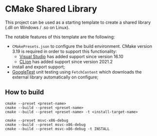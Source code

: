 # CMake Shared Library

This project can be used as a starting template to create a shared library (.dll on Windows / .so on Linux).

The notable features of this template are the following:
- `CMakePresets.json` to configure the build environment. CMake version 3.19 is required in order to support this functionality:
  - [Visual Studio](https://docs.microsoft.com/en-us/cpp/build/cmake-presets-vs?view=msvc-160) has added support since version 16.10
  - [CLion](https://www.jetbrains.com/help/clion/cmake-presets.html) has added support since version 2021.2
- install and export support;
- [GoogleTest](https://github.com/google/googletest) unit testing using `FetchContent` which downloads the external library automatically on configure;

## How to build

```
cmake --preset <preset-name> 
cmake --build --preset <preset-name>
cmake --build --preset <preset-name> -t <install-target-name>
```

```
cmake --preset msvc-x86-debug
cmake --build --preset msvc-x86-debug
cmake --build --preset msvc-x86-debug -t INSTALL
```
